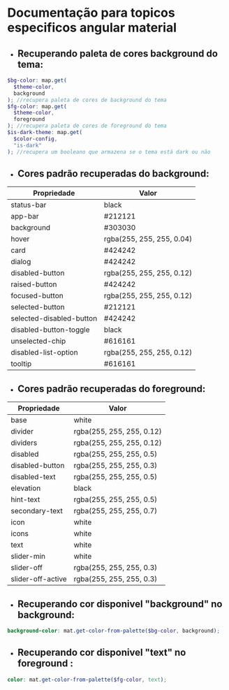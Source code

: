 # Documentação para topicos especificos angular material

- ## Recuperando paleta de cores background do tema:

```scss
$bg-color: map.get(
  $theme-color,
  background
); //recupera paleta de cores de background do tema
$fg-color: map.get(
  $theme-color,
  foreground
); //recupera paleta de cores de foreground do tema
$is-dark-theme: map.get(
  $color-config,
  "is-dark"
); //recupera um booleano que armazena se o tema está dark ou não
```

- ## Cores padrão recuperadas do background:
| Propriedade  | Valor  |
|---|---|
| status-bar  | black  |
| app-bar  | #212121  |
| background  | #303030  |
| hover  | rgba(255, 255, 255, 0.04)  |
| card  | #424242  |
| dialog  | #424242  |
| disabled-button  | rgba(255, 255, 255, 0.12)  |
| raised-button  | #424242  |
| focused-button  | rgba(255, 255, 255, 0.12)  |
| selected-button  | #212121  |
| selected-disabled-button | #424242 |
| disabled-button-toggle | black |
| unselected-chip | #616161 |
| disabled-list-option | rgba(255, 255, 255, 0.12) |
| tooltip | #616161 |

- ## Cores padrão recuperadas do foreground:

| Propriedade  | Valor  |
|---|---|
| base | white |
| divider | rgba(255, 255, 255, 0.12) |
| dividers | rgba(255, 255, 255, 0.12) |
| disabled | rgba(255, 255, 255, 0.5) |
| disabled-button | rgba(255, 255, 255, 0.3) |
| disabled-text | rgba(255, 255, 255, 0.5) |
| elevation | black |
| hint-text | rgba(255, 255, 255, 0.5) |
| secondary-text | rgba(255, 255, 255, 0.7) |
| icon | white |
| icons |  white |
| text | white |
| slider-min | white |
| slider-off | rgba(255, 255, 255, 0.3) |
| slider-off-active | rgba(255, 255, 255, 0.3) |

- ## Recuperando cor disponivel "background" no background:

```scss
background-color: mat.get-color-from-palette($bg-color, background);
```

- ## Recuperando cor disponivel "text" no foreground :

```scss
color: mat.get-color-from-palette($fg-color, text);
```
